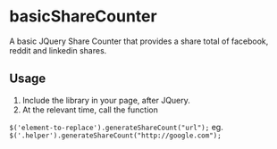 # basicShareCounter
A basic JQuery Share Counter that provides a share total of facebook, reddit and linkedin shares.

## Usage

1. Include the library in your page, after JQuery.
2. At the relevant time, call the function

`$('element-to-replace').generateShareCount("url");`
eg.
`$('.helper').generateShareCount("http://google.com");`
